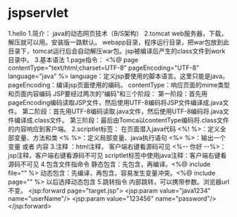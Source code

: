 # jspservlet
1.hello
    1.简介：
        java的动态网页技术（B/S架构）
    2.tomcat
        web服务器，下载，解压就可以用。安装版一路默认。
        webapp目录，程序运行目录，把war包放到此目录下，tomcat运行后会自动解压war包。jsp被编译后产生的class文件到work目录中。
    3.基本语法
        1.page指令： 
            <%@ page contentType="text/html;charset=UTF-8" pageEncoding="UTF-8" language="java" %>
                language：定义jsp要使用的脚本语言。这里只能是java。
                pageEncoding：编译jsp页面使用的编码。
                contentType：响应页面的mime类型和页面内容编码
                JSP要经过两次的“编码”和三个阶段：
                 第一阶段：首先用pageEncoding编码读取JSP文件，然后使用UTF-8编码将JSP文件编译成.java文件。
                 第二阶段：首先用UTF-8编码读取.java文件，然后使用UTF-8编码将.java文件编译成.class文件。
                 第三阶段：最后由Tomca以contentType编码将.class文件的内容响应到客户端。
        2.scriptlet标签：
            在页面潜入java代码
            <%! %>：定义全部变量、方法和类
            <% %>：定义局部变量、java执行语句
            <%= %>：输出一个变量 或者 内容
        3.注释
            <!-- html注释  -->：html注释， 客户端右键看源码可见
            <%-- 你好  --%>：jsp注释，客户端右键看源码不可见
            scriptlet标签中使用java注释：客户端右键看源码不可见
        4.包含文件指命令
            静态包含：先包含，再编译。<%@ include file="" %>
            动态包含：先编译，再包含。容易发生变量冲突。<%@ include page="" %>
            以后选择动态包含
        5.跳转指令
            内部跳转，可以携带参数。浏览器url不变。
            <jsp:forward page="target.jsp">
                <jsp:param value="java1234" name="userName"/>
                <jsp:param value="123456" name="password"/>
            </jsp:forward>
            